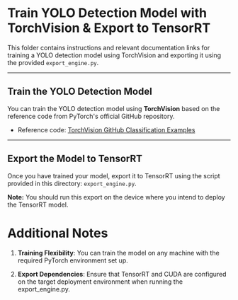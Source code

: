# Train YOLO Detection Model with TorchVision & Export to TensorRT

This folder contains instructions and relevant documentation links for training a YOLO detection model using TorchVision and exporting it using the provided `export_engine.py`.

---

## Train the YOLO Detection Model

You can train the YOLO detection model using **TorchVision** based on the reference code from PyTorch's official GitHub repository.

- Reference code: [TorchVision GitHub Classification Examples](https://github.com/pytorch/vision/tree/main/references/classification)

---

## Export the Model to TensorRT

Once you have trained your model, export it to TensorRT using the script provided in this directory: `export_engine.py`.  

**Note:** You should run this export on the device where you intend to deploy the TensorRT model.

# Additional Notes
1. **Training Flexibility**:
    You can train the model on any machine with the required PyTorch environment set up.

2. **Export Dependencies**:
Ensure that TensorRT and CUDA are configured on the target deployment environment when running the export_engine.py.






